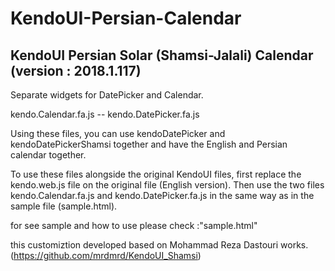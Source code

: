 # KendoUI-Persian-Calendar
KendoUI Persian Solar (Shamsi-Jalali) Calendar
(version : 2018.1.117)
----------------------------------------------------
Separate widgets for DatePicker and Calendar.

kendo.Calendar.fa.js -- kendo.DatePicker.fa.js

Using these files, you can use kendoDatePicker and kendoDatePickerShamsi together and have the English and Persian calendar together.

To use these files alongside the original KendoUI files, first replace the kendo.web.js file on the original file (English version). Then use the two files kendo.Calendar.fa.js and kendo.DatePicker.fa.js in the same way as in the sample file (sample.html).

for see sample and how to use please check :"sample.html"

this customiztion developed based on Mohammad Reza Dastouri works. (https://github.com/mrdmrd/KendoUI_Shamsi)

